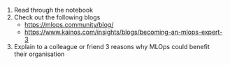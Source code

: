 1. Read through the notebook
2. Check out the following blogs
    - https://mlops.community/blog/
    - https://www.kainos.com/insights/blogs/becoming-an-mlops-expert-3
3. Explain to a colleague or friend 3 reasons why MLOps could benefit their organisation